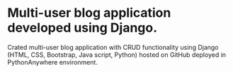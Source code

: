 # Multi-user blog application developed using Django. 

Crated multi-user blog application with CRUD functionality using Django (HTML, CSS, Bootstrap, Java script, Python) hosted on GitHub deployed in PythonAnywhere environment.
